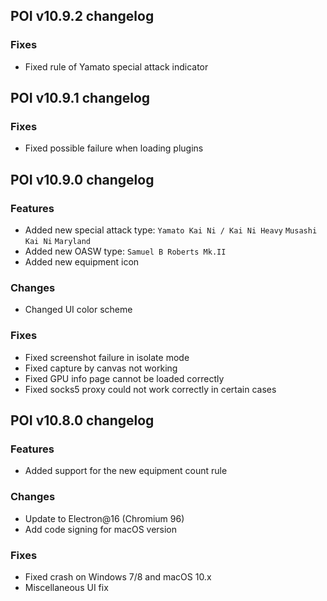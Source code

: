 ## POI v10.9.2 changelog

### Fixes

- Fixed rule of Yamato special attack indicator

## POI v10.9.1 changelog

### Fixes

- Fixed possible failure when loading plugins

## POI v10.9.0 changelog

### Features

- Added new special attack type: `Yamato Kai Ni / Kai Ni Heavy` `Musashi Kai Ni` `Maryland`
- Added new OASW type: `Samuel B Roberts Mk.II`
- Added new equipment icon

### Changes

- Changed UI color scheme

### Fixes

- Fixed screenshot failure in isolate mode
- Fixed capture by canvas not working
- Fixed GPU info page cannot be loaded correctly
- Fixed socks5 proxy could not work correctly in certain cases

## POI v10.8.0 changelog

### Features

- Added support for the new equipment count rule

### Changes

- Update to Electron@16 (Chromium 96)
- Add code signing for macOS version

### Fixes

- Fixed crash on Windows 7/8 and macOS 10.x
- Miscellaneous UI fix
